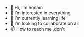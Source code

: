 - 👋 Hi, I’m honam
- 👀 I’m interested in everything
- 🌱 I’m currently learning life
- 💞️ I’m looking to collaborate on air
- 📫 How to reach me ,don't

<!---
chn0213/chn0213 is a ✨ special ✨ repository because its `README.md` (this file) appears on your GitHub profile.
You can click the Preview link to take a look at your changes.
--->
